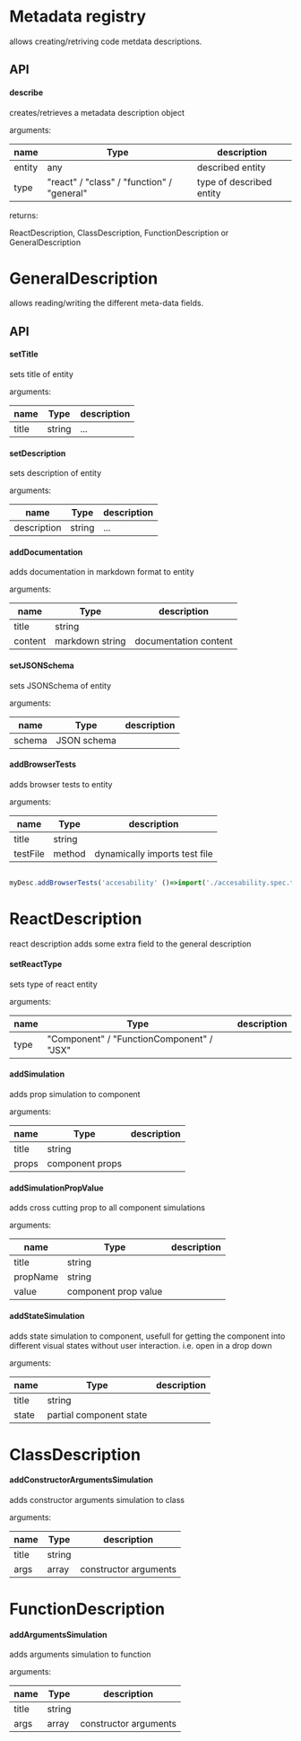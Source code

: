 # Metadata registry

allows creating/retriving code metdata descriptions.

## API

#### describe
creates/retrieves a metadata description object

arguments:

| name | Type | description |
|-------|------|-----------------|
| entity | any | described entity |
| type | "react" / "class" / "function" / "general" | type of described entity |

returns:

ReactDescription, ClassDescription, FunctionDescription or GeneralDescription



# GeneralDescription

allows reading/writing the different meta-data fields.

## API


#### setTitle

sets title of entity

arguments:

| name | Type | description |
|-------|------|-----------------|
| title | string | ...


#### setDescription

sets description of entity

arguments:

| name | Type | description |
|-------|------|-----------------|
| description | string | ...



#### addDocumentation

adds documentation in markdown format to entity

arguments:

| name | Type | description |
|-------|------|-----------------|
| title | string |  |
| content | markdown string | documentation content |



#### setJSONSchema

sets JSONSchema of entity

arguments:

| name | Type | description |
|-------|------|-----------------|
| schema | JSON schema |  |

#### addBrowserTests

adds browser tests to entity

arguments:

| name | Type | description |
|-------|------|-----------------|
| title | string |  |
| testFile | method | dynamically imports test file |

```ts

myDesc.addBrowserTests('accesability' ()=>import('./accesability.spec.ts')

```


# ReactDescription

react description adds some extra field to the general description

#### setReactType

sets type of react entity

arguments:

| name | Type | description |
|-------|------|-----------------|
| type | "Component" / "FunctionComponent" / "JSX" |  |


#### addSimulation

adds prop simulation to component

arguments:

| name | Type | description |
|-------|------|-----------------|
| title | string |  |
| props | component props |   |

#### addSimulationPropValue

adds cross cutting prop to all component simulations

arguments:

| name | Type | description |
|-------|------|-----------------|
| title | string |  |
| propName | string |  |
| value | component prop value |  |



#### addStateSimulation

adds state simulation to component, usefull for getting the component into different visual states without user interaction. i.e. open in a drop down


arguments:

| name | Type | description |
|-------|------|-----------------|
| title | string |  |
| state | partial component state |  |



# ClassDescription


#### addConstructorArgumentsSimulation

adds constructor arguments simulation to class

arguments:

| name | Type | description |
|-------|------|-----------------|
| title | string |  |
| args | array | constructor arguments |



# FunctionDescription


#### addArgumentsSimulation

adds arguments simulation to function

arguments:

| name | Type | description |
|-------|------|-----------------|
| title | string |  |
| args | array | constructor arguments |